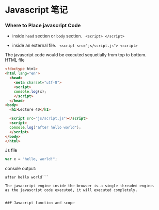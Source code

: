 # Javascript 笔记

### Where to Place javascript Code 

* inside `head` section or `body` section.
``` <script> </script>```

* inside an external file.
``` <script src="js/script.js"> <script>```

The javascript code would be executed sequetially from top to bottom.
HTML file
```html
<!doctype html>
<html lang="en">
  <head>
    <meta charset="utf-8">
    <script>
    console.log(x);
    </script>
  </head>
<body>
  <h1>Lecture 40</h1>

  <script src="js/script.js"></script>
  <script>
  console.log("after hello world");
  </script>
</body>
</html>
```

Js file
```javascript
var x = "hello, world!";
```
console output: 
```hello, world!
after hello world```

The javascript engine inside the browser is a single threaded engine. as the javascript code executed, it will executed completely. 


### Javacript function and scope

